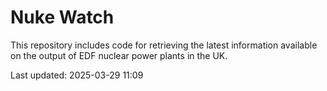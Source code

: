 # Nuke Watch

This repository includes code for retrieving the latest information available on the output of EDF nuclear power plants in the UK.

Last updated: 2025-03-29 11:09